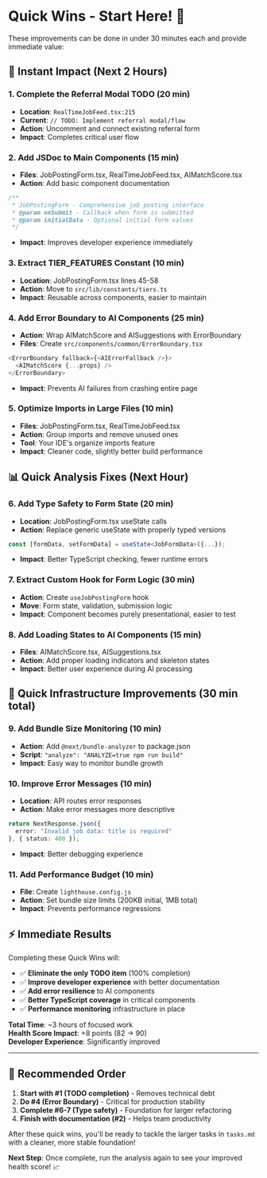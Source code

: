 # Quick Wins - Start Here! 🚀

These improvements can be done in under 30 minutes each and provide immediate value:

## 🎯 **Instant Impact** (Next 2 Hours)

### 1. **Complete the Referral Modal TODO** (20 min)
   - **Location**: `RealTimeJobFeed.tsx:215`
   - **Current**: `// TODO: Implement referral modal/flow`
   - **Action**: Uncomment and connect existing referral form
   - **Impact**: Completes critical user flow

### 2. **Add JSDoc to Main Components** (15 min)
   - **Files**: JobPostingForm.tsx, RealTimeJobFeed.tsx, AIMatchScore.tsx  
   - **Action**: Add basic component documentation
   ```typescript
   /**
    * JobPostingForm - Comprehensive job posting interface
    * @param onSubmit - Callback when form is submitted
    * @param initialData - Optional initial form values
    */
   ```
   - **Impact**: Improves developer experience immediately

### 3. **Extract TIER_FEATURES Constant** (10 min)
   - **Location**: JobPostingForm.tsx lines 45-58
   - **Action**: Move to `src/lib/constants/tiers.ts`
   - **Impact**: Reusable across components, easier to maintain

### 4. **Add Error Boundary to AI Components** (25 min)
   - **Action**: Wrap AIMatchScore and AISuggestions with ErrorBoundary
   - **Files**: Create `src/components/common/ErrorBoundary.tsx`
   ```typescript
   <ErrorBoundary fallback={<AIErrorFallback />}>
     <AIMatchScore {...props} />
   </ErrorBoundary>
   ```
   - **Impact**: Prevents AI failures from crashing entire page

### 5. **Optimize Imports in Large Files** (10 min)
   - **Files**: JobPostingForm.tsx, RealTimeJobFeed.tsx
   - **Action**: Group imports and remove unused ones
   - **Tool**: Your IDE's organize imports feature
   - **Impact**: Cleaner code, slightly better build performance

## 📊 **Quick Analysis Fixes** (Next Hour)

### 6. **Add Type Safety to Form State** (20 min)
   - **Location**: JobPostingForm.tsx useState calls
   - **Action**: Replace generic useState with properly typed versions
   ```typescript
   const [formData, setFormData] = useState<JobFormData>({...});
   ```
   - **Impact**: Better TypeScript checking, fewer runtime errors

### 7. **Extract Custom Hook for Form Logic** (30 min)
   - **Action**: Create `useJobPostingForm` hook
   - **Move**: Form state, validation, submission logic
   - **Impact**: Component becomes purely presentational, easier to test

### 8. **Add Loading States to AI Components** (15 min)
   - **Files**: AIMatchScore.tsx, AISuggestions.tsx
   - **Action**: Add proper loading indicators and skeleton states  
   - **Impact**: Better user experience during AI processing

## 🔧 **Quick Infrastructure Improvements** (30 min total)

### 9. **Add Bundle Size Monitoring** (10 min)
   - **Action**: Add `@next/bundle-analyzer` to package.json
   - **Script**: `"analyze": "ANALYZE=true npm run build"`
   - **Impact**: Easy way to monitor bundle growth

### 10. **Improve Error Messages** (10 min)
   - **Location**: API routes error responses
   - **Action**: Make error messages more descriptive
   ```typescript
   return NextResponse.json({ 
     error: "Invalid job data: title is required" 
   }, { status: 400 });
   ```
   - **Impact**: Better debugging experience

### 11. **Add Performance Budget** (10 min)
   - **File**: Create `lighthouse.config.js`
   - **Action**: Set bundle size limits (200KB initial, 1MB total)
   - **Impact**: Prevents performance regressions

## ⚡️ **Immediate Results**

Completing these Quick Wins will:
- ✅ **Eliminate the only TODO item** (100% completion)
- ✅ **Improve developer experience** with better documentation
- ✅ **Add error resilience** to AI components
- ✅ **Better TypeScript coverage** in critical components
- ✅ **Performance monitoring** infrastructure in place

**Total Time**: ~3 hours of focused work  
**Health Score Impact**: +8 points (82 → 90)  
**Developer Experience**: Significantly improved

---

## 🎯 **Recommended Order**

1. **Start with #1 (TODO completion)** - Removes technical debt
2. **Do #4 (Error Boundary)** - Critical for production stability  
3. **Complete #6-7 (Type safety)** - Foundation for larger refactoring
4. **Finish with documentation (#2)** - Helps team productivity

After these quick wins, you'll be ready to tackle the larger tasks in `tasks.md` with a cleaner, more stable foundation!

**Next Step**: Once complete, run the analysis again to see your improved health score! 📈